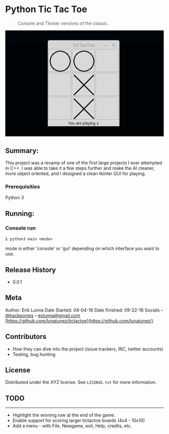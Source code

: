 Python Tic Tac Toe
===============
> Console and Tkinter versions of the classic.

![](screenshot.png)

Summary:
-----------------
This project was a revamp of one of the first large projects I ever attempted in
C++. I was able to take it a few steps further and make the AI cleaner, more 
object oriented, and I designed a clean tkinter GUI for playing. 

### Prerequisities
Python 3

## Running:
### Console run
``` 
$ python3 main <mode>
```
mode is either 'console' or 'gui' depending on which interface you want to use.


## Release History
* 0.0.1

## Meta
Author: Erik Lunna
Date Started: 04-04-16
Date finished: 09-22-16
Socials – [@hackponies](https://twitter.com/hackponies) – eslunna@gmail.com
[https://github.com/lunatunez/tictactoe](https://github.com/lunatunez/)

## Contributors

* How they can dive into the project (issue trackers, IRC, twitter accounts)
* Testing, bug hunting

## License

Distributed under the XYZ license. See ``LICENSE.txt`` for more information.


## TODO
-----------------
* Highlight the winning row at the end of the game.
* Enable support for scoring larger tictactoe boards (4x4 - 10x10)
* Add a menu - with File, Newgame, exit, Help, credits, etc.
